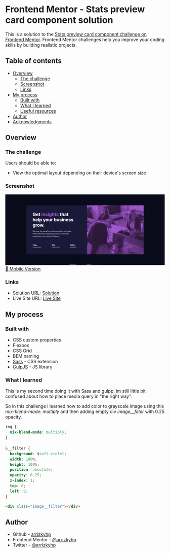# Frontend Mentor - Stats preview card component solution

This is a solution to the [Stats preview card component challenge on Frontend Mentor](https://www.frontendmentor.io/challenges/stats-preview-card-component-8JqbgoU62). Frontend Mentor challenges help you improve your coding skills by building realistic projects.

## Table of contents

- [Overview](#overview)
  - [The challenge](#the-challenge)
  - [Screenshot](#screenshot)
  - [Links](#links)
- [My process](#my-process)
  - [Built with](#built-with)
  - [What I learned](#what-i-learned)
  - [Useful resources](#useful-resources)
- [Author](#author)
- [Acknowledgments](#acknowledgments)

## Overview

### The challenge

Users should be able to:

- View the optimal layout depending on their device's screen size

### Screenshot

![desktop](./desktop.png)
[📱 Mobile Version](https://raw.githubusercontent.com/arrizkyhp/frontendmentor/master/stats-preview-card-component-main/mobile.png)

### Links

- Solution URL: [Solution](https://github.com/arrizkyhp/frontendmentor/tree/master/stats-preview-card-component-main)
- Live Site URL: [Live Site](https://arrizkyhp.github.io/frontendmentor/stats-preview-card-component-main/)

## My process

### Built with

- CSS custom properties
- Flexbox
- CSS Grid
- BEM naming
- [Sass](https://sass-lang.com/) - CSS extension
- [GulpJS](https://gulpjs.com/) - JS library

### What I learned

This is my second time doing it with Sass and gulpp, im still little bit confused about how to place media query in "the right way".

So in this challenge i learned how to add color to grayscale image using this _mix-blend-mode: multiply_ and then adding empty div _image\_\_filter_ with 0.25 opacity.

```css
img {
  mix-blend-mode: multiply;
}

&__filter {
  background: $soft-violet;
  width: 100%;
  height: 100%;
  position: absolute;
  opacity: 0.25;
  z-index: 1;
  top: 0;
  left: 0;
}
```

```html
<div class="image__filter"></div>
```

## Author

- Github - [arrizkyhp](https://github.com/arrizkyhp)
- Frontend Mentor - [@arrizkyhp](https://www.frontendmentor.io/profile/arrizkyhp)
- Twitter - [@arrizkyhp](https://twitter.com/arrizkyhp)
